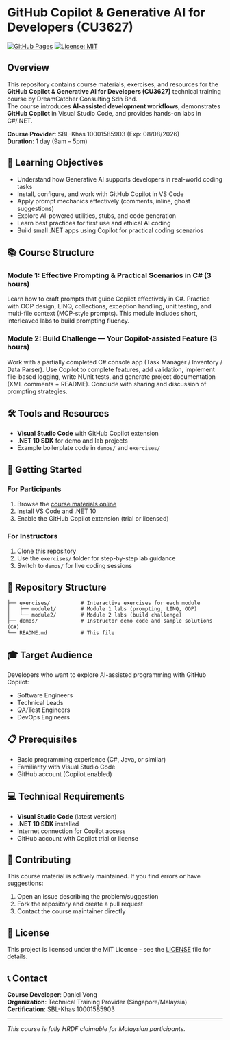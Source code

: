 # GitHub Copilot & Generative AI for Developers (CU3627)

[![GitHub Pages](https://img.shields.io/badge/GitHub%20Pages-Live-brightgreen)](https://dvwl.github.io/software-effort-estimation-course/)
[![License: MIT](https://img.shields.io/badge/License-MIT-yellow.svg)](./LICENSE)

## Overview

This repository contains course materials, exercises, and resources for the **GitHub Copilot & Generative AI for Developers (CU3627)** technical training course by DreamCatcher Consulting Sdn Bhd.  
The course introduces **AI-assisted development workflows**, demonstrates **GitHub Copilot** in Visual Studio Code, and provides hands-on labs in C#/.NET.

**Course Provider**: SBL-Khas 10001585903 (Exp: 08/08/2026)  
**Duration**: 1 day (9am – 5pm)

## 🎯 Learning Objectives

- Understand how Generative AI supports developers in real-world coding tasks
- Install, configure, and work with GitHub Copilot in VS Code
- Apply prompt mechanics effectively (comments, inline, ghost suggestions)
- Explore AI-powered utilities, stubs, and code generation
- Learn best practices for first use and ethical AI coding
- Build small .NET apps using Copilot for practical coding scenarios

## 📚 Course Structure

### Module 1: Effective Prompting & Practical Scenarios in C# (3 hours)
Learn how to craft prompts that guide Copilot effectively in C#. Practice with OOP design, LINQ, collections, exception handling, unit testing, and multi-file context (MCP-style prompts). This module includes short, interleaved labs to build prompting fluency.

### Module 2: Build Challenge — Your Copilot-assisted Feature (3 hours)
Work with a partially completed C# console app (Task Manager / Inventory / Data Parser). Use Copilot to complete features, add validation, implement file-based logging, write NUnit tests, and generate project documentation (XML comments + README). Conclude with sharing and discussion of prompting strategies.

## 🛠️ Tools and Resources

- **Visual Studio Code** with GitHub Copilot extension
- **.NET 10 SDK** for demo and lab projects
- Example boilerplate code in `demos/` and `exercises/`

## 🚀 Getting Started

### For Participants
1. Browse the [course materials online](https://dvwl.github.io/cu3627-gen-ai-course/)
2. Install VS Code and .NET 10
3. Enable the GitHub Copilot extension (trial or licensed)

### For Instructors
1. Clone this repository
2. Use the `exercises/` folder for step-by-step lab guidance
3. Switch to `demos/` for live coding sessions

## 📁 Repository Structure

```
├── exercises/          # Interactive exercises for each module
│   ├── module1/        # Module 1 labs (prompting, LINQ, OOP)
│   └── module2/        # Module 2 labs (build challenge)
├── demos/              # Instructor demo code and sample solutions (C#)
└── README.md           # This file
```

## 🎓 Target Audience

Developers who want to explore AI-assisted programming with GitHub Copilot:
- Software Engineers
- Technical Leads
- QA/Test Engineers
- DevOps Engineers

## 📋 Prerequisites

- Basic programming experience (C#, Java, or similar)
- Familiarity with Visual Studio Code
- GitHub account (Copilot enabled)

## 💻 Technical Requirements

- **Visual Studio Code** (latest version)
- **.NET 10 SDK** installed
- Internet connection for Copilot access
- GitHub account with Copilot trial or license

## 🤝 Contributing

This course material is actively maintained. If you find errors or have suggestions:
1. Open an issue describing the problem/suggestion
2. Fork the repository and create a pull request
3. Contact the course maintainer directly

## 📜 License

This project is licensed under the MIT License - see the [LICENSE](./LICENSE) file for details.

## 📞 Contact

**Course Developer**: Daniel Vong  
**Organization**: Technical Training Provider (Singapore/Malaysia)  
**Certification**: SBL-Khas 10001585903

---

*This course is fully HRDF claimable for Malaysian participants.*
